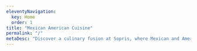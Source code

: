 ```yaml
---
eleventyNavigation:
  key: Home
  order: 1
title: "Mexican American Cuisine"
permalink: "/"
metaDesc: "Discover a culinary fusion at Sopris, where Mexican and American flavors unite. From our never-rushed dining experience to the thrill of game-day events and Taco Tuesday extravaganzas, immerse yourself in a warm, familiar ambiance"
---
```

